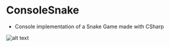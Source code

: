 # ConsoleSnake

- Console implementation of a Snake Game made with CSharp

![alt text](https://github.com/JustAnCore/ConsoleSnake/blob/main/screenshot.png)
